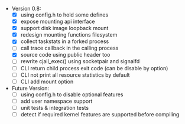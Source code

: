 - Version 0.8:
    - [x] using config.h to hold some defines
    - [x] expose mounting api interface
    - [x] support disk image loopback mount
    - [x] redesign mounting functions filesystem
    - [x] collect taskstats in a forked process
    - [ ] call trace callback in the calling process
    - [x] source code using public header too
    - [ ] rewrite cjail_exec() using socketpair and signalfd
    - [ ] CLI return child process exit code (can be disable by option)
    - [ ] CLI not print all resource statistics by default
    - [ ] CLI add mount option
- Future Version: 
	- [ ] using config.h to disable optional features
    - [ ] add user namespace support
    - [ ] unit tests & integration tests
    - [ ] detect if required kernel features are supported before compiling
